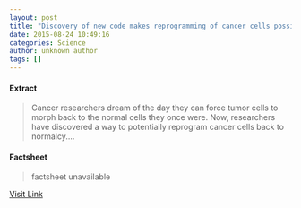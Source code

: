 ```yaml
---
layout: post
title: "Discovery of new code makes reprogramming of cancer cells possible"
date: 2015-08-24 10:49:16
categories: Science
author: unknown author
tags: []
---
```



#### Extract
>Cancer researchers dream of the day they can force tumor cells to morph back to the normal cells they once were. Now, researchers have discovered a way to potentially reprogram cancer cells back to normalcy....

#### Factsheet
>factsheet unavailable

[Visit Link](http://www.sciencedaily.com/releases/2015/08/150824064916.htm)


